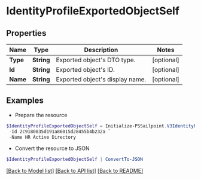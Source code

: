 # IdentityProfileExportedObjectSelf
## Properties

Name | Type | Description | Notes
------------ | ------------- | ------------- | -------------
**Type** | **String** | Exported object&#39;s DTO type. | [optional] 
**Id** | **String** | Exported object&#39;s ID. | [optional] 
**Name** | **String** | Exported object&#39;s display name. | [optional] 

## Examples

- Prepare the resource
```powershell
$IdentityProfileExportedObjectSelf = Initialize-PSSailpoint.V3IdentityProfileExportedObjectSelf  -Type SOURCE `
 -Id 2c9180835d191a86015d28455b4b232a `
 -Name HR Active Directory
```

- Convert the resource to JSON
```powershell
$IdentityProfileExportedObjectSelf | ConvertTo-JSON
```

[[Back to Model list]](../README.md#documentation-for-models) [[Back to API list]](../README.md#documentation-for-api-endpoints) [[Back to README]](../README.md)

